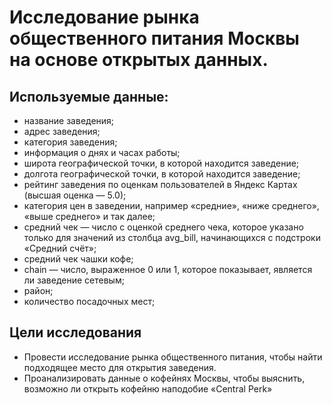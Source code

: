 # Исследование рынка общественного питания Москвы на основе открытых данных.
## Используемые данные:
- название заведения;
- адрес заведения;
- категория заведения;
- информация о днях и часах работы;
- широта географической точки, в которой находится заведение;
- долгота географической точки, в которой находится заведение;
- рейтинг заведения по оценкам пользователей в Яндекс Картах (высшая оценка — 5.0);
- категория цен в заведении, например «средние», «ниже среднего», «выше среднего» и так далее;
- средний чек
 — число с оценкой среднего чека, которое указано только для значений из столбца avg_bill, начинающихся с подстроки «Средний счёт»;
- средний чек чашки кофе;
- chain — число, выраженное 0 или 1, которое показывает, является ли заведение сетевым;
- район;
- количество посадочных мест;

## Цели исследования
- Провести исследование рынка общественного питания, чтобы найти подходящее место для открытия заведения.
- Проанализировать данные о кофейнях Москвы, чтобы выяснить, возможно ли открыть кофейню наподобие «Central Perk»

